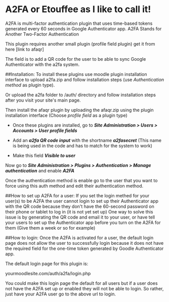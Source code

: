 A2FA or Etouffee as I like to call it!
======================================
A2FA is multi-factor authentication plugin that uses time-based tokens generated every 60 seconds in Google Authenticator app.
A2FA Stands for Another Two-Factor Authentication

This plugin requires another small plugin (profile field plugin) get it from here [link to afaqr]

The field is to add a QR code for the user to be able to sync Google Authenticator with the a2fa system.


##Installation:
To install these plugins use moodle plugin installation interface to upload a2fa.zip and follow installation steps (use *Authentication method* as plugin type).

Or upload the a2fa folder to /auth/ directory and follow installation steps after you visit your site's main page.

Then install the afaqr plugin by uploading the afaqr.zip using the plugin installation interface (Choose *profile field* as a plugin type)


* Once these plugins are installed, go to ***Site Administration > Users > Accounts > User profile fields*** 

* Add an ***a2fa QR code input*** with the shortname ***a2fasecret*** (This name is being used in the code and has to match for the system to work)

* Make this field ***Visible to user***

Now go to ***Site Administration > Plugins > Authentication > Manage authentication*** and enable ***A2FA***

Once the authentication method is enable go to the user that you want to force using this auth method and edit their authentication method.



##How to set up A2FA for a user:
If you set the login methed for your user(s) to be A2FA the user cannot login to set up their Authenticator app with the QR code because they don't have the 60-second password on their phone or tablet to log in (it is not yet set up)
One way to solve this issue is by generating the QR code and email it to your user, or have tell your users to set up the Authenticator app before you turn on the A2FA for them (Give them a week or so for example)

##How to login:
Once the A2FA is activated for a user, the default login page does not allow the user to successfully login because it does not have the required field for the one-time token generated by Goodle Authenticator app.

The default login page for this plugin is:

yourmoodlesite.com/auth/a2fa/login.php


You could make this login page the default for all users but if a user does not have the A2FA set up or enabled they will not be able to login. So rather, just have your A2FA user go to the above url to login.
